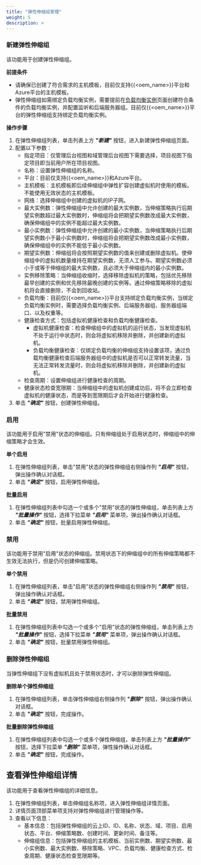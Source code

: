 ```yaml
---
title: "弹性伸缩组管理"
weight: 5
description: >
---
```


### 新建弹性伸缩组

该功能用于创建弹性伸缩组。

**前提条件**

- 请确保已创建了符合需求的主机模板，目前仅支持{{<oem_name>}}平台和Azure平台的主机模板。
- 弹性伸缩组如需绑定负载均衡实例，需要提前在[负载均衡实例](../../../network/lb/lb)页面创建符合条件的负载均衡实例，并配置监听和后端服务器组。目前仅{{<oem_name>}}平台的弹性伸缩组支持绑定负载均衡实例。

**操作步骤**

1. 在弹性伸缩组列表，单击列表上方 **_"新建"_** 按钮，进入新建弹性伸缩组页面。
2. 配置以下参数：
   - 指定项目：仅管理后台视图和域管理后台视图下需要选择，项目视图下指定项目即当前用户所在项目视图。
   - 名称：设置弹性伸缩组的名称。
   - 平台：目前仅支持{{<oem_name>}}和Azure平台。
   - 主机模板：主机模板即后续伸缩组中弹性扩容创建虚拟机时使用的模板。不能使用无效状态的主机模板。
   - 网络：选择伸缩组中创建的虚拟机的IP子网。
   - 最大实例数：弹性伸缩组中允许创建的最大实例数，当伸缩策略执行后期望实例数超过最大实例数时，伸缩组将会把期望实例数改成最大实例数，确保伸缩组中的实例不能超过最大实例数。
   - 最小实例数：弹性伸缩组中允许创建的最小实例数，当伸缩策略执行后期望实例数小于最小实例数时，伸缩组将会把期望实例数改成最小实例数，确保伸缩组中的实例不能低于最小实例数。
   - 期望实例数：伸缩组将会按照期望实例数的值来创建或删除虚拟机。使伸缩组中的虚拟机数量维持在期望实例数，无须人工参与。期望实例数必须小于或等于伸缩组的最大实例数，且必须大于伸缩组内的最小实例数。
   - 实例移除策略：当伸缩组收缩时，选择移除虚拟机的策略，包括优先移除最早创建的实例和优先移除最晚创建的实例等。通过伸缩策略移除的虚拟机将会直接删除，不会到回收站。
   - 负载均衡：目前仅{{<oem_name>}}平台支持绑定负载均衡实例，当绑定负载均衡实例时，需要选择负载均衡实例、后端服务器组、服务器组端口、以及权重等。
   - 健康检查方式：包括虚拟机健康检查和负载均衡健康检查。
       - 虚拟机健康检查：检查伸缩组中的虚拟机的运行状态，当发现虚拟机不处于运行中状态时，则会将虚拟机移除并删除，并创建新的虚拟机。
       - 负载均衡健康检查：仅绑定负载均衡的伸缩组支持设置该项，通过负载均衡健康检查后端服务器组中的虚拟机是否可以正常转发流量，当无法正常转发流量时，则会将虚拟机移除并删除，并创建新的虚拟机。
   - 检查周期：设置伸缩组进行健康检查的周期。
   - 健康状态检查宽限期：当伸缩组中的虚拟机创建成功后，将不会立即检查虚拟机的健康状态，而是等到宽限期后才会开始进行健康检查。
3. 单击 **_"确定"_** 按钮，创建弹性伸缩组。 

### 启用

该功能用于启用"禁用"状态的伸缩组。只有伸缩组处于启用状态时，伸缩组中的伸缩策略才会生效。

**单个启用**

1. 在弹性伸缩组列表，单击"禁用"状态的弹性伸缩组右侧操作列 **_"启用"_** 按钮，弹出操作确认对话框。
2. 单击 **_"确定"_** 按钮，启用弹性伸缩组。

**批量启用**

1. 在弹性伸缩组列表中勾选一个或多个"禁用"状态的弹性伸缩组，单击列表上方 **_"批量操作"_** 按钮，选择下拉菜单 **_"启用"_** 菜单项，弹出操作确认对话框。
2. 单击 **_"确定"_** 按钮，批量启用弹性伸缩组。

### 禁用

该功能用于禁用"启用"状态的伸缩组。禁用状态下的伸缩组中的所有伸缩策略都不生效无法执行，但是仍可创建伸缩策略。

**单个禁用**

1. 在弹性伸缩组列表，单击"启用"状态的弹性伸缩组右侧操作列 **_"禁用"_** 按钮，弹出操作确认对话框。
2. 单击 **_"确定"_** 按钮，禁用弹性伸缩组。

**批量禁用**

1. 在弹性伸缩组列表中勾选一个或多个"启用"状态的弹性伸缩组，单击列表上方 **_"批量操作"_** 按钮，选择下拉菜单 **_"禁用"_** 菜单项，弹出操作确认对话框。
2. 单击 **_"确定"_** 按钮，批量禁用弹性伸缩组。

### 删除弹性伸缩组

当弹性伸缩组下没有虚拟机且处于禁用状态时，才可以删除弹性伸缩组。

**删除单个弹性伸缩组**

1. 在弹性伸缩组列表，单击弹性伸缩组右侧操作列 **_"删除"_** 按钮，弹出操作确认对话框。
2. 单击 **_"确定"_** 按钮，完成操作。

**批量删除弹性伸缩组**

1. 在弹性伸缩组列表中勾选一个或多个弹性伸缩组，单击列表上方 **_"批量操作"_** 按钮，选择下拉菜单 **_"删除"_** 菜单项，弹性操作确认对话框。
2. 单击 **_"确定"_** 按钮，完成操作。

## 查看弹性伸缩组详情

该功能用于查看弹性伸缩组的详细信息。

1. 在弹性伸缩组列表，单击伸缩组名称项，进入弹性伸缩组详情页面。
2. 详情页面顶部菜单项支持对弹性伸缩组进行管理操作等。
3. 查看以下信息：
   - 基本信息：包括弹性伸缩组的云上ID、ID、名称、状态、域、项目、启用状态、平台、伸缩策略数、创建时间、更新时间、备注等。
   - 伸缩组信息：包括弹性伸缩组的主机模板、当前实例数、期望实例数、最小实例数、最大实例数、移除策略、VPC、负载均衡、健康检查方式、检查周期、健康状态检查宽限期等。